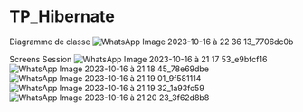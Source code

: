 # TP_Hibernate
Diagramme de classe
![WhatsApp Image 2023-10-16 à 22 36 13_7706dc0b](https://github.com/roaeldhimni/TP_Hibernate/assets/128164812/d2a33f46-ca74-4f80-8faa-b94d35deaa53)


Screens Session
![WhatsApp Image 2023-10-16 à 21 17 53_e9bfcf16](https://github.com/roaeldhimni/TP_Hibernate/assets/128164812/cbc80255-0b42-4303-9aff-49618a8621e3)
![WhatsApp Image 2023-10-16 à 21 18 45_78e69dbe](https://github.com/roaeldhimni/TP_Hibernate/assets/128164812/4a265ab9-3895-4fb9-b039-36f396d233ab)
![WhatsApp Image 2023-10-16 à 21 19 01_9f581114](https://github.com/roaeldhimni/TP_Hibernate/assets/128164812/82bbf3cf-e853-4134-ad27-ae360d168c5e)
![WhatsApp Image 2023-10-16 à 21 19 32_1a93fc59](https://github.com/roaeldhimni/TP_Hibernate/assets/128164812/25b2d39e-d4e3-4e22-8065-8db02d8d56ab)
![WhatsApp Image 2023-10-16 à 21 20 23_3f62d8b8](https://github.com/roaeldhimni/TP_Hibernate/assets/128164812/06a8965f-0a9e-482d-a6f4-b7f37f607104)
